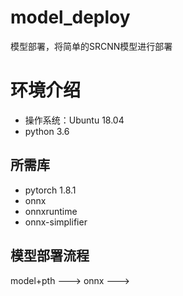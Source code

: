 # model_deploy
 模型部署，将简单的SRCNN模型进行部署
# 环境介绍
+ 操作系统：Ubuntu 18.04
+ python 3.6
## 所需库
+ pytorch 1.8.1
+ onnx
+ onnxruntime
+ onnx-simplifier
 ## 模型部署流程
model+pth ---> onnx --->